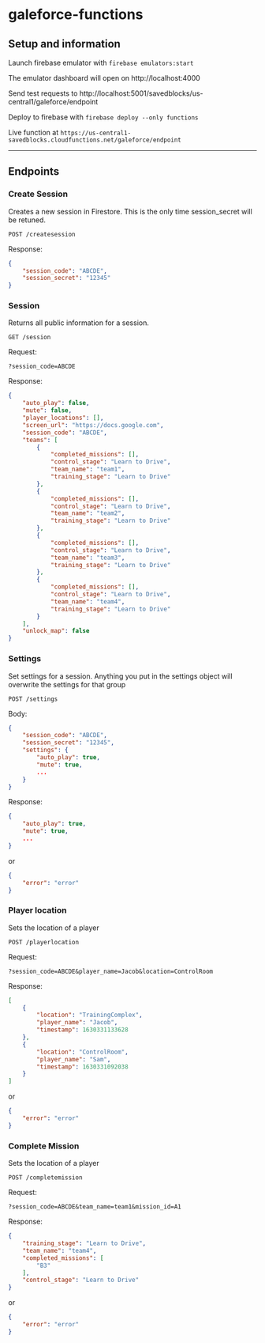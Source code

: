 # galeforce-functions

## Setup and information
Launch firebase emulator with `firebase emulators:start`

The emulator dashboard will open on http://localhost:4000

Send test requests to http://localhost:5001/savedblocks/us-central1/galeforce/endpoint


Deploy to firebase with `firebase deploy --only functions`

Live function at `https://us-central1-savedblocks.cloudfunctions.net/galeforce/endpoint`

---
## Endpoints

### Create Session

Creates a new session in Firestore. This is the only time session_secret will be retuned.

`POST /createsession`

Response:
```json
{
    "session_code": "ABCDE",
    "session_secret": "12345"
}
```

### Session
Returns all public information for a session.

`GET /session`

Request:
```
?session_code=ABCDE
```

Response:

```json
{
    "auto_play": false,
    "mute": false,
    "player_locations": [],
    "screen_url": "https://docs.google.com",
    "session_code": "ABCDE",
    "teams": [
        {
            "completed_missions": [],
            "control_stage": "Learn to Drive",
            "team_name": "team1",
            "training_stage": "Learn to Drive"
        },
        {
            "completed_missions": [],
            "control_stage": "Learn to Drive",
            "team_name": "team2",
            "training_stage": "Learn to Drive"
        },
        {
            "completed_missions": [],
            "control_stage": "Learn to Drive",
            "team_name": "team3",
            "training_stage": "Learn to Drive"
        },
        {
            "completed_missions": [],
            "control_stage": "Learn to Drive",
            "team_name": "team4",
            "training_stage": "Learn to Drive"
        }
    ],
    "unlock_map": false
}
```

### Settings
Set settings for a session. Anything you put in the settings object will overwrite the settings for that group

`POST /settings`

Body:
```json
{
    "session_code": "ABCDE",
    "session_secret": "12345",
    "settings": {
        "auto_play": true,
        "mute": true,
        ...
    }
}
```

Response:
```json
{
    "auto_play": true,
    "mute": true,
    ...
}
```
or
```json
{
    "error": "error"
}
```

### Player location
Sets the location of a player

`POST /playerlocation`

Request:
```
?session_code=ABCDE&player_name=Jacob&location=ControlRoom
```

Response:
```json
[
    {
        "location": "TrainingComplex",
        "player_name": "Jacob",
        "timestamp": 1630331133628
    },
    {
        "location": "ControlRoom",
        "player_name": "Sam",
        "timestamp": 1630331092038
    }
]
```
or
```json
{
    "error": "error"
}
```

### Complete Mission
Sets the location of a player

`POST /completemission`

Request:
```
?session_code=ABCDE&team_name=team1&mission_id=A1
```

Response:
```json
{
    "training_stage": "Learn to Drive",
    "team_name": "team4",
    "completed_missions": [
        "B3"
    ],
    "control_stage": "Learn to Drive"
}
```
or
```json
{
    "error": "error"
}
```